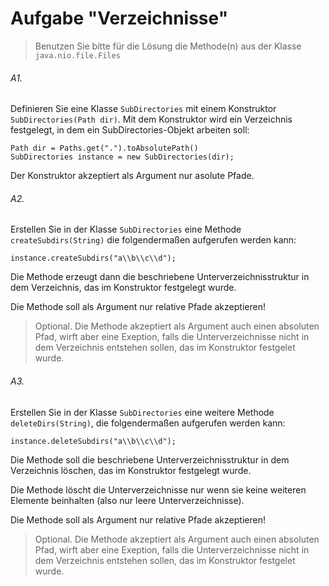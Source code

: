 # Aufgabe "Verzeichnisse"

> Benutzen Sie bitte für die Lösung die Methode(n) aus der Klasse `java.nio.file.Files`

###### A1.

Definieren Sie eine Klasse `SubDirectories` mit einem Konstruktor `SubDirectories(Path dir)`. Mit dem Konstruktor wird ein Verzeichnis festgelegt, in dem ein SubDirectories-Objekt arbeiten soll:

	Path dir = Paths.get(".").toAbsolutePath()
	SubDirectories instance = new SubDirectories(dir);

Der Konstruktor akzeptiert als Argument nur asolute Pfade.

###### A2.

Erstellen Sie in der Klasse `SubDirectories` eine Methode `createSubdirs(String)` die folgendermaßen aufgerufen werden kann:
 
    instance.createSubdirs("a\\b\\c\\d");
 
Die Methode erzeugt dann die beschriebene Unterverzeichnisstruktur in dem Verzeichnis, das im Konstruktor festgelegt wurde.

Die Methode soll als Argument nur relative Pfade akzeptieren!

> Optional. Die Methode akzeptiert als Argument auch einen absoluten Pfad, wirft aber eine Exeption, falls die Unterverzeichnisse nicht in dem Verzeichnis entstehen sollen, das im Konstruktor festgelet wurde.

###### A3.
Erstellen Sie in der Klasse `SubDirectories` eine weitere Methode `deleteDirs(String)`, die folgendermaßen aufgerufen werden kann:
 
	instance.deleteSubdirs("a\\b\\c\\d");

Die Methode soll die beschriebene Unterverzeichnisstruktur in dem Verzeichnis löschen, das im Konstruktor festgelegt wurde.

Die Methode löscht die Unterverzeichnisse nur wenn sie keine weiteren Elemente beinhalten (also nur leere Unterverzeichnisse).

Die Methode soll als Argument nur relative Pfade akzeptieren!

> Optional. Die Methode akzeptiert als Argument auch einen absoluten Pfad, wirft aber eine Exeption, falls die Unterverzeichnisse nicht in dem Verzeichnis entstehen sollen, das im Konstruktor festgelet wurde.

